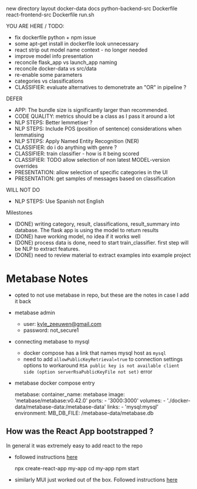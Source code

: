 new directory layout
docker-data
docs
python-backend-src
  Dockerfile
react-frontend-src
  Dockerfile
run.sh

YOU ARE HERE / TODO:
  * fix dockerfile python + npm issue
  * some apt-get install in dockerfile look unnecessary
  * react strip out model name context - no longer needed
  * improve model info presentation
  * reconcile flask_app vs launch_app naming
  * reconcile docker-data vs src/data
  * re-enable some parameters
  * categories vs classifications
  * CLASSIFIER: evaluate alternatives to demonetrate an "OR" in pipeline ?

DEFER
  * APP: The bundle size is significantly larger than recommended.
  * CODE QUALITY: metrics should be a class as I pass it around a lot
  * NLP STEPS: Better lemmetiser ?
  * NLP STEPS: Include POS (position of sentence) considerations when lemmatising
  * NLP STEPS: Apply Named Entity Recognition (NER)
  * CLASSIFIER: do i do anything with genre ?
  * CLASSIFIER: train classifier - how is it being scored
  * CLASSIFIER: TODO allow selection of non latest MODEL-version overrides
  * PRESENTATION: allow selection of specific categories in the UI
  * PRESENTATION: get samples of messages based on classification

WILL NOT DO
  * NLP STEPS: Use Spanish not English

Milestones
  * (DONE) writing category, result, classifications, result_summary into database. The flask app is using the model to return results
  * (DONE) have working model, no idea if it works well 
  * (DONE) process data is done, need to start train_classifier. first step will be NLP to extract features.
  * (DONE) need to review material to extract examples into example project

# Metabase Notes 

  * opted to not use metabase in repo, but these are the notes in case I add it back

  * metabase admin
    * user: kyle_zeeuwen@gmail.com
    * password: not_secure1
  
  * connecting metabase to mysql
    * docker compose has a link that names mysql host as `mysql`
    * need to add `allowPublicKeyRetrieval=true` to connection settings options to workaround `RSA public key is not available client side (option serverRsaPublicKeyFile not set)` error  

  * metabase docker compose entry


    metabase:
      container_name: metabase
      image: 'metabase/metabase:v0.42.0'
      ports:
        - '3000:3000'
      volumes:
        - './docker-data/metabase-data:/metabase-data'
      links:
        - 'mysql:mysql'
      environment:
        MB_DB_FILE: /metabase-data/metabase.db

How was the React App bootstrapped ?
---

In general it was extremely easy to add react to the repo

- followed instructions [here](https://reactjs.org/docs/create-a-new-react-app.html)


    npx create-react-app my-app
    cd my-app
    npm start 

- similarly MUI just worked out of the box. Followed instructions [here](https://mui.com/material-ui/getting-started/installation/)